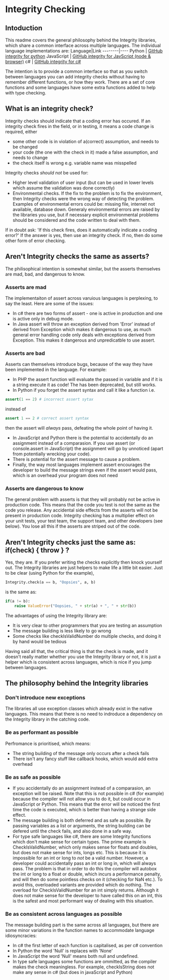 # Integrity Checking

## Intoduction

This readme covers the general philosophy behind the Integrity libraries, which share a common interface across multiple languages. The individual language implementations are:
Language|Link
--------|----
Python | [GitHub integrity for python](https://github.com/ArtFab/integrity-py)
JavaScript | [GitHub integrity for JavScript (node & browser)](https://github.com/ArtFab/integrity-js)
c# | [GitHub integrity for c#](https://github.com/ArtFab/integrity-cs)

The intention is to provide a common interface so that as you switch between languages you can add integrity checks without having to remember different functions, or how they work. There are a set of core functions and some languages have some extra functions added to help with type checking.

## What is an integrity check?

Integrity checks should indicate that a coding error has occured. If an integrity check fires in the field, or in testing, it means a code change is required, either 
* some other code is in violation of a(correct) assumption, and needs to be changed
* your code (the one with the check in it) made a false assumption, and needs to change
* the check itself is wrong e.g. variable name was misspelled

Integrity checks *should not* be used for:
* Higher level validation of user input (but can be used in lower levels which assume the validation was done correctly)
* Environmental checks. If the fix to the problem is to fix the environment, then Integrity checks were the wrong way of detecting the problem. Examples of environmental errors could be: missing file, internet not available, database down. Generaly environmental errors are raised by the libraries you use, but if necessary explicit environmental problems should be considered and the code written to deal with them.

If in doubt ask: 'If this check fires, does it automatically indicate a coding error?' If the answer is yes, then use an integrity check. If no, then do some other form of error checking.

## Aren't Integrity checks the same as asserts?
The philisophical intention is somewhat similar, but the asserts themselves are mad, bad, and dangerous to know.
### Asserts are mad
The implementaiton of assert across varuious languages is perplexing, to say the least. Here are some of the issues:
* In c# there are two forms of assert - one is active in production and one is active only in debug mode.
* In Java assert will throw an exception derived from 'Error' instead of derived from Exception which makes it dangerous to use, as much general error handling code only deals with exceptions derived from Exception. This makes it dangerous and unpredicatble to use assert.
### Asserts are bad
Asserts can themselves introduce bugs, because of the way they have been implemented in the language. For example:
* In PHP the assert function will evaluate the passed in variable and if it is a string execute it as code! The has been deprecated, but still works.
* In Python if you forget the assert syntax and call it like a function i.e.
```python
assert(1 == 2) # incorrect assert sytax
```
instead of
```python
assert 1 == 2 # correct assert syntax
```
then the assert will *always* pass, defeating the whole point of having it.
* In JavaScript and Python there is the potential to accidentally do an assignment instead of a comparasion. If you use assert (or console.assert in JavaScript) the assignment will go by unnoticed (apart from potentially wrecking your code).
* There is potential for the assert message to cause a problem. 
* Finally, the way most languages implement assert encourages the developer to build the message strings even if the assert would pass, which is an overhead your program does not need
### Asserts are dangerous to know
The general problem with asserts is that they will probably not be active in production code. This means that the code you test is not the same as the code you release. Any accidental side effects from the asserts will not be present in production code. Integrity checking has a multiplier effect on your unit tests, your test team, the support team, and other developers (see below). You lose all this if the asserts are striped out of the code.

## Aren't Integrity checks just the same as: if(check) { throw } ?

Yes, they are. If you prefer writing the checks explicitly then knock yourself out. The Integrity libraries are just helpers to make life a little bit easier. Just to be clear (using Python for the example),
```Python
Integrity.check(a == b, "Oopsies", a, b)
```
is the same as:
```Python
if(a != b):
    raise ValueError("Oopsies, " + str(a) + ", " + str(b))
```
The advantages of using the Integrity library are:
* It is very clear to other programmers that you are testing an assumption
* The message building is less likely to go wrong
* Some checks like checkIsValidNumber do multiple checks, and doing it by hand would be tedious

Having said all that, the critical thing is that the check is made, and it doesn't really matter whether you use the Integrity library or not, it is just a helper which is consistent across languages, which is nice if you jump between languages.

## The philosophy behind the Integrity libraries

### Don't introduce new exceptions
The libraries all use exception classes which already exist in the native languages. This means that there is no need to indroduce a dependency on the Integrity library in the catching code.

### Be as performant as possible
Perfromance is prioritised, which means:
* The string building of the message only occurs after a check fails
* There isn't any fancy stuff like callback hooks, which would add extra overhead

### Be as safe as possible
* If you accidentally do an assignment instead of a comparasion, an exception will be raised. Note that this is not possible in c# (for example) because the compiler will not allow you to do it, but could occur in JavaScript or Python. This means that the error will be noticed the first time the code is executed, which is better than having a strange side effect.
* The message building is both deferred and as safe as possible. By passing variables as a list or arguments, the string building can be defered until the check fails, and also done in a safe way.
* For type safe languages like c#, there are some Integrity functions which don't make sense for certain types. The prime example is CheckIsValidNumber, which only makes sense for floats and doubles, but does not make sense for ints, longs etc. This is because it is impossible for an int or long to *not* be a valid number. However, a developer could accidentally pass an int or long in, which will always pass. The problem is that in order to do this the compiler will autobox the int or long to a float or double, which incurs a performance penalty, and will then do some pointless checks on it (checking for NaN etc.). To avoid this, overloaded variants are provided which do nothing. The overload for CheckIsValidNumber for an int simply returns. Although it does not make sense for the developer to have called this on an int, this is the safest and most performant way of dealing with this situation.

### Be as consistent across languages as possible
The message building part is the same across all languages, but there are some minor variations in the function names to accommodate language idiosyncracies:
* In c# the first letter of each function is capitalised, as per c# convention
* In Python the word 'Null' is replaces with 'None'
* In JavaScript the word 'Null' means both null and undefined.
* In type safe languages some functions are ommitted, as the compiler makes the check meaningless. For example, checkIsString does not make any sense in c# (but does in javaScript and Python) 
